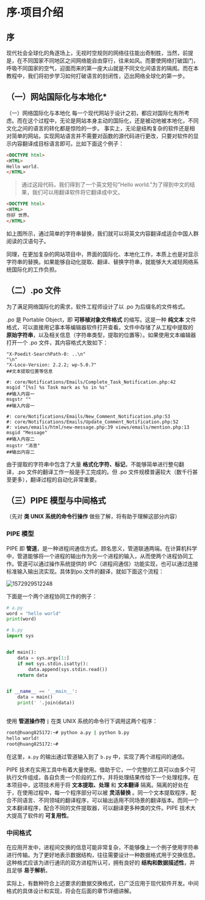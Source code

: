 # 序·项目介绍

## 序

现代社会全球化的角逐场上，无视时空规则的网络往往能出奇制胜，当然，前提是，在不同国家不同地区之间网络能自由穿行，往来如风。而要使网络打破国门，呼吸不同国家的空气，迎面而来的第一座大山就是不同文化间语言的隔阂。而在本教程中，我们将初步学习如何打破语言的封闭性，迈出网络全球化的第一步。



## （一）网站国际化与本地化*

（一）网络国际化与本地化
每一个现代网站于设计之初，都应对国际化有所考虑。而在这个过程中，无论是网站本身主动的国际化，还是被动地被本地化，不同文化之间的语言的转化都是惊险的一步。
事实上，无论是结构复杂的软件还是相对简单的网站，实现网站语言并不需要对函数的源代码进行更改，只要对软件的显示内容翻译成目标语言即可。比如下面这个例子：

```html
<DOCTYPE html>
<HTML>
Hello world.    
</HTML>
```

> 通过这段代码，我们得到了一个英文短句"Hello world."为了得到中文的结果，我们可以用翻译软件将它翻译成中文。

```html
<DOCTYPE html>
<HTML>
你好 世界。
</HTML>
```

如上图所示，通过简单的字符串替换，我们就可以将英文内容翻译成适合中国人群阅读的汉语句子。

同理，在更加复杂的网站项目中，界面的国际化、本地化工作，本质上也是对显示字符串的替换。如果能够自动化提取、翻译、替换字符串，就能够大大减轻网络系统国际化的工作负担。

## （二）.po 文件

为了满足网络国际化的需求，软件工程师设计了以 .po 为后缀名的文件格式。

.po 是 Portable Object，即 **可移植对象文件格式** 的缩写。这是一种 **纯文本** 文件格式，可以直接用记事本等编辑器软件打开查看。文件中存储了从工程中提取的 **原始字符串**，以及相关信息（字符串类型，提取的位置等）。如果使用文本编辑器打开一个 .po 文件，其内容格式大致如下：

```po
"X-Poedit-SearchPath-0: ..\n"
"\n"
"X-Loco-Version: 2.2.2; wp-5.0.7"
##文本提取位置等信息

#: core/Notifications/Emails/Complete_Task_Notification.php:42
msgid "[%s] %s Task mark as %s in %s"
##输入内容一
msgstr ""
##输入内容一

#: core/Notifications/Emails/New_Comment_Notification.php:53 
#: core/Notifications/Emails/Update_Comment_Notification.php:52 
#: views/emails/html/new-message.php:39 views/emails/mention.php:13
msgid "Message"
##输入内容二
msgstr "消息"
##输出内容二
```

由于提取的字符串中包含了大量 **格式化字符、标记**，不能够简单进行整句翻译，.po 文件的翻译工作一般是手工完成的。但 .po 文件规模普遍较大（数千行甚至更多），翻译过程的自动化非常重要。

## （三）PIPE 模型与中间格式

（先对 **类 UNIX 系统的命令行操作** 做些了解，将有助于理解这部分内容）

### PIPE 模型

PIPE 即 **管道**，是一种进程间通信方式。顾名思义，管道联通两端。在计算机科学中，管道能够将一个进程的输出作为另一个进程的输入，从而使两个进程协同工作。管道可以通过操作系统提供的 IPC（进程间通信）功能实现，也可以通过连接标准输入输出流实现。具体到po.文件的翻译，就如下面这个流程：

![1572929512248](C:\Users\11580\AppData\Roaming\Typora\typora-user-images\1572929512248.png)

下面是一个两个进程协同工作的例子：

```python
# a.py
word = "hello world"
print(word)
```

```python
# b.py
import sys


def main():
    data = sys.argv[1:]
    if not sys.stdin.isatty():
        data.append(sys.stdin.read())
    return data


if __name__ == '__main__':
    data = main()
    print(' '.join(data))
  
```

使用 **管道操作符 `|`** 在类 UNIX 系统的命令行下调用这两个程序：

```bash
root@huang825172:~# python a.py | python b.py
hello world!
root@huang825172:~#
```

在这里，`a.py` 的输出通过管道输入到了 `b.py` 中，实现了两个进程间的通信。

PIPE 技术在实用工具中有着大量使用。借助于它，一个完整的工具可以由多个可执行文件组成，各自负责一个阶段的工作，并将处理结果传给下一个处理程序。在本项目中，这项技术用于将 **文本提取、处理** 和 **文本翻译** 隔离。隔离的好处在于，在使用过程中，每一个程序部分可以被 **灵活替换** 。同一个文本提取程序，配合不同语言、不同领域的翻译程序，可以输出适用不同场景的翻译版本。而同一个文本翻译程序，配合不同的文件提取器，可以翻译更多种类的文件。PIPE 技术大大提高了软件的 **可复用性**。

### 中间格式

在应用开发中，进程间交换的信息可能非常复杂，不能够像上一个例子使用字符串进行传输。为了更好地表示数据结构，往往需要设计一种数据格式用于交换信息。这种格式应该为进行通讯的双方进程所认可，拥有良好的 **结构和数据描述性**，并且足够 **易于解析**。

实际上，有数种符合上述要求的数据交换格式，已广泛应用于现代软件开发。中间格式的具体设计和实现，将会在后面的章节详细讲解。